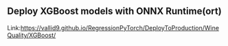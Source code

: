 ## Deploy XGBoost models with ONNX Runtime(ort)

Link:https://vallid9.github.io/RegressionPyTorch/DeployToProduction/WineQuality/XGBoost/

